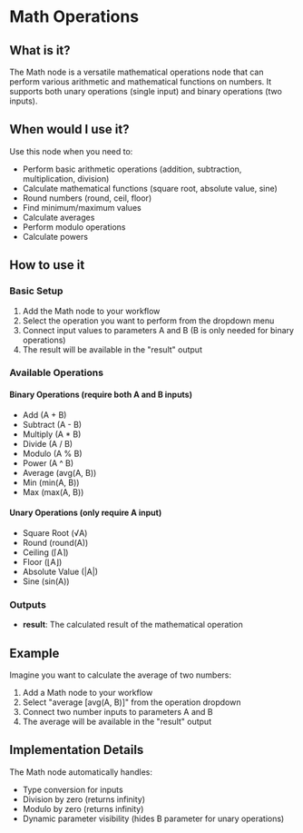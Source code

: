 # Math Operations

## What is it?

The Math node is a versatile mathematical operations node that can perform various arithmetic and mathematical functions on numbers. It supports both unary operations (single input) and binary operations (two inputs).

## When would I use it?

Use this node when you need to:

- Perform basic arithmetic operations (addition, subtraction, multiplication, division)
- Calculate mathematical functions (square root, absolute value, sine)
- Round numbers (round, ceil, floor)
- Find minimum/maximum values
- Calculate averages
- Perform modulo operations
- Calculate powers

## How to use it

### Basic Setup

1. Add the Math node to your workflow
2. Select the operation you want to perform from the dropdown menu
3. Connect input values to parameters A and B (B is only needed for binary operations)
4. The result will be available in the "result" output

### Available Operations

#### Binary Operations (require both A and B inputs)
- Add (A + B)
- Subtract (A - B)
- Multiply (A * B)
- Divide (A / B)
- Modulo (A % B)
- Power (A ^ B)
- Average (avg(A, B))
- Min (min(A, B))
- Max (max(A, B))

#### Unary Operations (only require A input)
- Square Root (√A)
- Round (round(A))
- Ceiling (⌈A⌉)
- Floor (⌊A⌋)
- Absolute Value (|A|)
- Sine (sin(A))

### Outputs

- **result**: The calculated result of the mathematical operation

## Example

Imagine you want to calculate the average of two numbers:

1. Add a Math node to your workflow
2. Select "average [avg(A, B)]" from the operation dropdown
3. Connect two number inputs to parameters A and B
4. The average will be available in the "result" output

## Implementation Details

The Math node automatically handles:
- Type conversion for inputs
- Division by zero (returns infinity)
- Modulo by zero (returns infinity)
- Dynamic parameter visibility (hides B parameter for unary operations) 